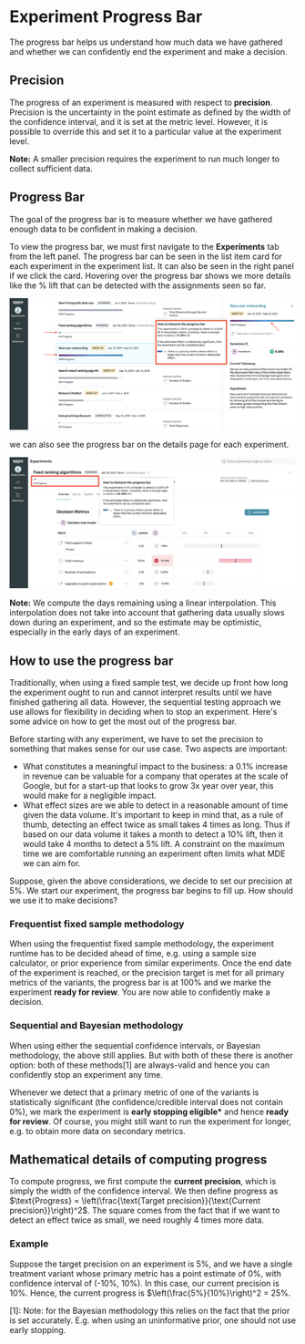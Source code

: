# Experiment Progress Bar

The progress bar helps us understand how much data we have gathered and whether we can confidently end the experiment and make a decision.

## Precision

The progress of an experiment is measured with respect to **precision**. Precision is the uncertainty in the point estimate as defined by the width of the confidence interval, and it is set at the metric level. However, it is possible to override this and set it to a particular value at the experiment level.

**Note:** A smaller precision requires the experiment to run much longer to collect sufficient data.

## Progress Bar

The goal of the progress bar is to measure whether we have gathered enough data to be confident in making a decision.

To view the progress bar, we must first navigate to the **Experiments** tab from the left panel. The progress bar can be seen in the list item card for each experiment in the experiment list. It can also be seen in the right panel if we click the card. Hovering over the progress bar shows we more details like the % lift that can be detected with the assignments seen so far.

<!-- todo: update screenshot -->

![Completed progress bar](../../../static/img/measuring-experiments/completed-progress-bar.png)

we can also see the progress bar on the details page for each experiment.

<!-- todo: update screenshot -->

![Running progress bar](../../../static/img/measuring-experiments/running-progress-bar.png)

**Note:** We compute the days remaining using a linear interpolation. This interpolation does not take into account that gathering data usually slows down during an experiment, and so the estimate may be optimistic, especially in the early days of an experiment.

## How to use the progress bar

Traditionally, when using a fixed sample test, we decide up front how long the experiment ought to run and cannot interpret results until we have finished gathering all data. However, the sequential testing approach we use allows for flexibility in deciding when to stop an experiment. Here's some advice on how to get the most out of the progress bar.

Before starting with any experiment, we have to set the precision to something that makes sense for our use case. Two aspects are important:

- What constitutes a meaningful impact to the business: a 0.1% increase in revenue can be valuable for a company that operates at the scale of Google, but for a start-up that looks to grow 3x year over year, this would make for a negligible impact.
- What effect sizes are we able to detect in a reasonable amount of time given the data volume. It's important to keep in mind that, as a rule of thumb, detecting an effect twice as small takes 4 times as long. Thus if based on our data volume it takes a month to detect a 10% lift, then it would take 4 months to detect a 5% lift. A constraint on the maximum time we are comfortable running an experiment often limits what MDE we can aim for.

Suppose, given the above considerations, we decide to set our precision at 5%. We start our experiment, the progress bar begins to fill up. How should we use it to make decisions?

### Frequentist fixed sample methodology

When using the frequentist fixed sample methodology, the experiment runtime has to be decided ahead of time, e.g. using a sample size calculator, or prior experience from similar experiments.
Once the end date of the experiment is reached, or the precision target is met for all primary metrics of the variants, the progress bar is at 100% and we marke the experiment **ready for review**.
You are now able to confidently make a decision.

<!-- todo: add screenshot of 100% progress -->

### Sequential and Bayesian methodology

When using either the sequential confidence intervals, or Bayesian methodology, the above still applies.
But with both of these there is another option: both of these methods[1] are always-valid and hence you can confidently stop an experiment any time.

Whenever we detect that a primary metric of one of the variants is statistically significant (the confidence/credible interval does not contain 0%), we mark the experiment is **early stopping eligible\*** and hence **ready for review**. Of course, you might still want to run the experiment for longer, e.g. to obtain more data on secondary metrics.

<!-- todo: add screenshot of early stopping eligible -->

<!-- todo: uncomment when we roll out minimum requirements
## Minimum requirements

It is important to keep in mind that the results we show are based on the period the data was collected. It is not uncommon to see strong weekly effects (users behave differently on Monday morning versuse Friday night), or novelty effects.
Therefore, it is often useful to set minimum requirements, e.g. an experiment should run for at least 7 days.
We also allow setting a maximum experiment runtime, which helps ensure experiments are not accidentally left stuck in the running state.

Furthermore, our statistical methods rely on having sufficient number of observations to be valid; the amount of data collected in a usual experiment is often much larger than the minumum number of samples required, so this is likely not a concern, but we do allow setting minimum sample size requirements as well.
 -->

## Mathematical details of computing progress

To compute progress, we first compute the **current precision**, which is simply the width of the confidence interval.
We then define progress as $\text{Progress} = \left(\frac{\text{Target precision}}{\text{Current precision}}\right)^2$. The square comes from the fact that if we want to detect an effect twice as small, we need roughly 4 times more data.

### Example

Suppose the target precision on an experiment is 5%, and we have a single treatment variant whose primary metric has a point estimate of 0%, with confidence interval of (-10%, 10%). In this case, our current precision is 10%.
Hence, the current progress is $\left(\frac{5\%}{10\%}\right)^2 = 25%.

[1]: Note: for the Bayesian methodology this relies on the fact that the prior is set accurately. E.g. when using an uninformative prior, one should not use early stopping.
